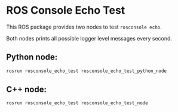# ROS Console Echo Test

This ROS package provides two nodes to test `rosconsole echo`.

Both nodes prints all possible logger level messages every second.

## Python node:

```bash
rosrun rosconsole_echo_test rosconsole_echo_test_python_node
```

## C++ node:
```bash
rosrun rosconsole_echo_test rosconsole_echo_test_node
```
